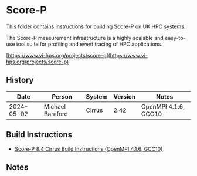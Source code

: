 Score-P
=======

This folder contains instructions for building Score-P on UK HPC systems.

The Score-P measurement infrastructure is a highly scalable and easy-to-use tool suite for profiling and event tracing of HPC applications.

[https://www.vi-hps.org/projects/score-p](https://www.vi-hps.org/projects/score-p)

History
-------

 Date | Person | System | Version | Notes
 ---- | ------ | ------ | ------- | -----
 2024-05-02 | Michael Bareford | Cirrus | 2.42 | OpenMPI 4.1.6, GCC10

Build Instructions
--------------------

* [Score-P 8.4 Cirrus Build Instructions (OpenMPI 4.1.6, GCC10)](build_scorep_8.4_cirrus_ompi4_gcc10.md)

Notes
-----
